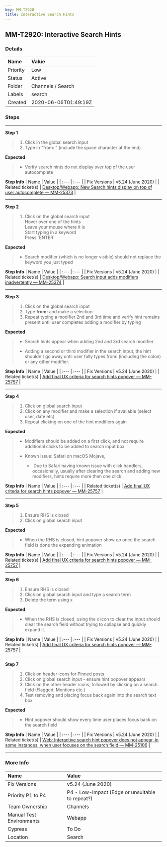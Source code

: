 ```yaml
---
key: MM-T2920
title: Interactive Search Hints
---
```


## MM-T2920: Interactive Search Hints

### Details

| Name     | Value                |
| :------- | :------------------- |
| Priority | Low                  |
| Status   | Active               |
| Folder   | Channels / Search    |
| Labels   | search               |
| Created  | 2020-06-06T01:49:19Z |

### Steps

<hr/>

**Step 1**

> <article><ol><li>Click in the global search input</li><li>Type in "from: " (include the space character at the end)</li></ol></article>

**Expected**

> <article><ul><li>Verify search hints do not display over top of the user autocomplete&nbsp;</li></ul></article>

**Step Info**
| Name | Value |
| :--- | :--- |
| Fix Versions | v5.24 (June 2020) |
| Related ticket(s) | <a href="https://mattermost.atlassian.net/browse/MM-25373">Desktop/Webapp: New Search hints display on top of user autocomplete — MM-25373</a> |

<hr/>

**Step 2**

> <article><ol><li><p data-pm-slice="1 1 []">Click on the global search input<br>Hover over one of the hints<br>Leave your mouse where it is<br>Start typing in a keyword<br>Press `ENTER`</p></li></ol></article>

**Expected**

> <article><ul><li>Search modifier (which is no longer visible) should not replace the keyword you just typed</li></ul></article>

**Step Info**
| Name | Value |
| :--- | :--- |
| Fix Versions | v5.24 (June 2020) |
| Related ticket(s) | <a href="https://mattermost.atlassian.net/browse/MM-25374">Desktop/Webapp: Search input adds modifiers inadvertently — MM-25374</a> |

<hr/>

**Step 3**

> <article><ol><li>Click on the global search input</li><li>Type <strong>from:</strong> and make a selection</li><li>Repeat typing a modifier 2nd and 3rd time and verify hint remains present until user completes adding a modifier by typing</li></ol></article>

**Expected**

> <article><ul><li><p data-pm-slice="1 1 []">Search hints appear when adding 2nd and 3rd search modifier&nbsp;</p></li><li><p data-pm-slice="1 1 []">Adding a second or third modifier in the search input, the hint shouldn't go away until user fully types from: (including the colon) or any other modifier.</p></li></ul></article>

**Step Info**
| Name | Value |
| :--- | :--- |
| Fix Versions | v5.24 (June 2020) |
| Related ticket(s) | <a href="https://mattermost.atlassian.net/browse/MM-25757">Add final UX criteria for search hints popover — MM-25757</a> |

<hr/>

**Step 4**

> <article><ol><li>Click on global search input</li><li>Click on any modifier and make a selection if available (select user, date etc)</li><li>Repeat clicking on one of the hint modifiers again</li></ol></article>

**Expected**

> <article><ul><li><p data-pm-slice="1 1 []">Modifiers should be added on a first click, and not require additional clicks to be added to search input box</p></li><li><p data-pm-slice="1 1 []">Known issue: Safari on macOS Mojave,</p><ul><li><p>&nbsp;Due to Safari having known issue with click handlers, occasionally, usually after clearing the search and adding new modifiers, hints require more then one click.</p></li></ul></li></ul></article>

**Step Info**
| Name | Value |
| :--- | :--- |
| Related ticket(s) | <a href="https://mattermost.atlassian.net/browse/MM-25757">Add final UX criteria for search hints popover — MM-25757</a> |

<hr/>

**Step 5**

> <article><ol><li>Ensure RHS is closed</li><li>Click on global search input</li></ol></article>

**Expected**

> <article><ul><li><p data-pm-slice="1 1 []">When the RHS is closed, hint popover show up once the search field is done the expanding animation</p></li></ul></article>

**Step Info**
| Name | Value |
| :--- | :--- |
| Fix Versions | v5.24 (June 2020) |
| Related ticket(s) | <a href="https://mattermost.atlassian.net/browse/MM-25757">Add final UX criteria for search hints popover — MM-25757</a> |

<hr/>

**Step 6**

> <article><ol><li>Ensure RHS is closed</li><li>Click on global search input and type a search term</li><li>Delete the term using x&nbsp;</li></ol></article>

**Expected**

> <article><ul><li>When the RHS is closed, using the x icon to clear the input should clear the search field without trying to collapse and quickly expand it.</li></ul></article>

**Step Info**
| Name | Value |
| :--- | :--- |
| Fix Versions | v5.24 (June 2020) |
| Related ticket(s) | <a href="https://mattermost.atlassian.net/browse/MM-25757">Add final UX criteria for search hints popover — MM-25757</a> |

<hr/>

**Step 7**

> <article><ol><li>Click on header icons for Pinned posts</li><li>Click on global search input - ensure hint popover appears</li><li>Click on the other header icons, followed by clicking on a search field (Flagged, Mentions etc.)</li><li>Test removing and placing focus back again into the search text box</li></ol></article>

**Expected**

> <article><ul><li>Hint popover should show every time user places focus back on the search field</li></ul></article>

**Step Info**
| Name | Value |
| :--- | :--- |
| Fix Versions | v5.24 (June 2020) |
| Related ticket(s) | <a href="https://mattermost.atlassian.net/browse/MM-25106">Web: Interactive search hint popover does not appear, in some instances, when user focuses on the search field — MM-25106</a> |

<hr/>

### More Info

| Name                     | Value                                           |
| :----------------------- | :---------------------------------------------- |
| Fix Versions             | v5.24 (June 2020)                               |
| Priority P1 to P4        | P4 - Low-Impact (Edge or unsuitable to repeat?) |
| Team Ownership           | Channels                                        |
| Manual Test Environments | Webapp                                          |
| Cypress                  | To Do                                           |
| Location                 | Search                                          |
